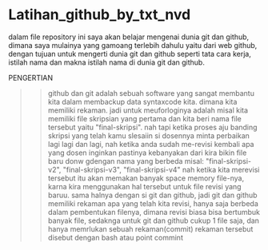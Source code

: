# Latihan_github_by_txt_nvd
dalam file repository ini saya akan belajar mengenai dunia git dan github, dimana saya mulainya yang gamoang terlebih dahulu yaitu dari web github, dengan tujuan untuk mengerti dunia git dan github seperti tata cara kerja, istilah nama dan makna istilah nama di dunia git dan github.

PENGERTIAN
>>github dan git adalah sebuah software yang sangat membantu kita dalam membackup data syntaxcode kita. dimana kita memiliki rekaman. jadi untuk meuforloginya adalah misal kita memiliki file skripsian yang pertama dan kita beri nama file tersebut yaitu "final-skripsi". nah tapi ketika proses aju banding skripsi yang telah kamu slesaiin si dosennya minta perbaikan lagi lagi dan lagi, nah ketika anda sudah me-revisi kembali apa yang dosen inginkan pastinya kebanyakan dari kira bikin file baru donw gdengan nama yang berbeda misal: "final-skripsi-v2", "final-skripsi-v3", "final-skripsi-v4" nah ketika kita merevisi tersebut itu akan memakan banyak space memory file-nya, karna kira menggunakan hal tersebut untuk file revisi yang baruu. sama halnya dengan si git dan github, jadi git dan github memiliki rekaman apa yang telah  kita revisi, hanya saja berbeda dalam pembentukan filenya, dimana revisi  biasa bisa bertumbuk banyak file, sedaknga untuk git dan github cukup 1 file saja, dan hanya memrlukan sebuah rekaman(commit)
>>rekaman tersebut disebut dengan bash atau  point commint
